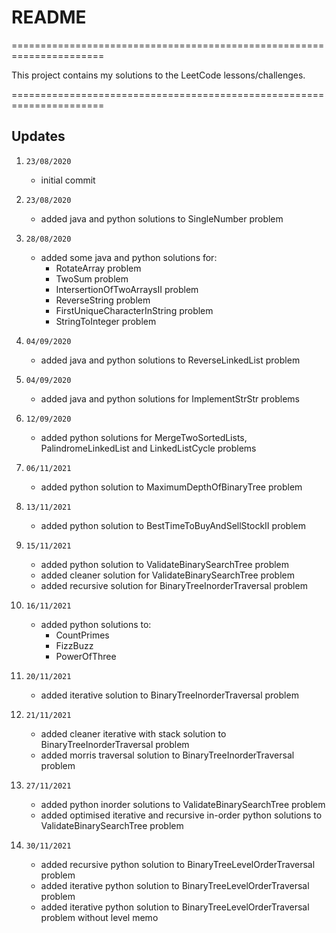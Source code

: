 
# README

======================================================================

This project contains my solutions to the LeetCode lessons/challenges.

======================================================================

## Updates

1. `23/08/2020`
   - initial commit

2. `23/08/2020`
   - added java and python solutions to SingleNumber problem

3. `28/08/2020`
   - added some java and python solutions for:
      - RotateArray problem
      - TwoSum problem
      - IntersertionOfTwoArraysII problem
      - ReverseString problem
      - FirstUniqueCharacterInString problem
      - StringToInteger problem

4. `04/09/2020`
   - added java and python solutions to ReverseLinkedList problem

5. `04/09/2020`
   - added java and python solutions for ImplementStrStr problems

6. `12/09/2020`
   - added python solutions for MergeTwoSortedLists, PalindromeLinkedList and LinkedListCycle problems

7. `06/11/2021`
   - added python solution to MaximumDepthOfBinaryTree problem

8. `13/11/2021`
   - added python solution to BestTimeToBuyAndSellStockII problem

9. `15/11/2021`
   - added python solution to ValidateBinarySearchTree problem
   - added cleaner solution for ValidateBinarySearchTree problem
   - added recursive solution for BinaryTreeInorderTraversal problem

10. `16/11/2021`
    - added python solutions to:
      - CountPrimes
      - FizzBuzz
      - PowerOfThree

11. `20/11/2021`
    - added iterative solution to BinaryTreeInorderTraversal problem

12. `21/11/2021`
    - added cleaner iterative with stack solution to BinaryTreeInorderTraversal problem
    - added morris traversal solution to BinaryTreeInorderTraversal problem

13. `27/11/2021`
    - added python inorder solutions to ValidateBinarySearchTree problem
    - added optimised iterative and recursive in-order python solutions to ValidateBinarySearchTree problem

14. `30/11/2021`
    - added recursive python solution to BinaryTreeLevelOrderTraversal problem
    - added iterative python solution to BinaryTreeLevelOrderTraversal problem
    - added iterative python solution to BinaryTreeLevelOrderTraversal problem without level memo
